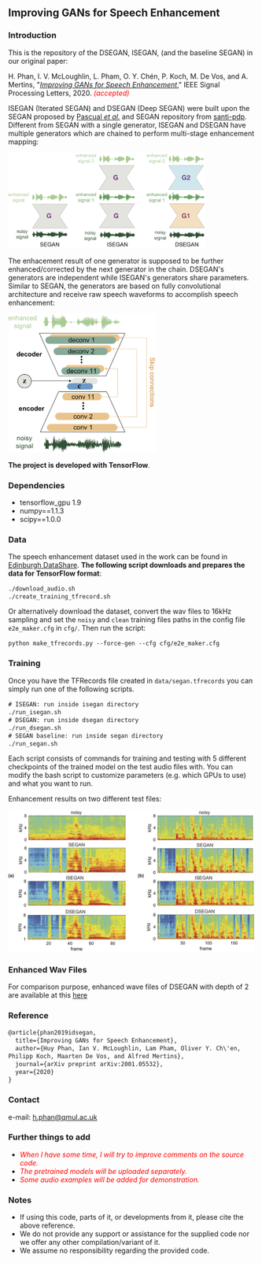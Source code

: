 ## Improving GANs for Speech Enhancement


### Introduction

This is the repository of the DSEGAN, ISEGAN, (and the baseline SEGAN) in our original paper:

H. Phan, I. V. McLoughlin, L. Pham, O. Y. Chén, P. Koch, M. De Vos, and A. Mertins, "[_Improving GANs for Speech Enhancement_](https://arxiv.org/pdf/2001.05532.pdf)," IEEE Signal Processing Letters, 2020. <span style="color:red">*(accepted)*</span>

ISEGAN (Iterated SEGAN) and DSEGAN (Deep SEGAN) were built upon the SEGAN proposed by [Pascual _et al._](https://arxiv.org/abs/1703.09452) and SEGAN repository from [santi-pdp](https://github.com/santi-pdp/segan). Different from SEGAN with a single generator, ISEGAN and DSEGAN have multiple generators which are chained to perform multi-stage enhancement mapping:

[//]: #![IDSEGAN](assets/idsegan.png)
<img src="assets/idsegan.png" alt="idsegan.png" width="400"/>

The enhacement result of one generator is supposed to be further enhanced/corrected by the next generator in the chain. DSEGAN's generators are independent while ISEGAN's generators share parameters. Similar to SEGAN, the generators are based on fully convolutional architecture and receive raw speech waveforms to accomplish speech enhancement:

[//]: #![generator](assets/generator.png)
<img src="assets/generator.png" alt="generator" width="300"/>

**The project is developed with TensorFlow**. 
### Dependencies

* tensorflow_gpu 1.9
* numpy==1.1.3
* scipy==1.0.0

### Data

The speech enhancement dataset used in the work can be found in [Edinburgh DataShare](http://datashare.is.ed.ac.uk/handle/10283/1942). **The following script downloads and prepares the data for TensorFlow format**:

```
./download_audio.sh
./create_training_tfrecord.sh
```

Or alternatively download the dataset, convert the wav files to 16kHz sampling and set the `noisy` and `clean` training files paths in the config file `e2e_maker.cfg` in `cfg/`. Then run the script:

```
python make_tfrecords.py --force-gen --cfg cfg/e2e_maker.cfg
```

### Training

Once you have the TFRecords file created in `data/segan.tfrecords` you can simply run one of the following scripts.

```
# ISEGAN: run inside isegan directory
./run_isegan.sh
# DSEGAN: run inside dsegan directory
./run_dsegan.sh
# SEGAN baseline: run inside segan directory
./run_segan.sh
```
Each script consists of commands for training and testing with 5 different checkpoints of the trained model on the test audio files with. You can modify the bash script to customize parameters (e.g. which GPUs to use) and what you want to run.

Enhancement results on two different test files:

[//]: #![results](assets/results.png)
<img src="assets/results.png" alt="results.png" width="500"/>

### Enhanced Wav Files

For comparison purpose, enhanced wave files of DSEGAN with depth of 2 are available at this [here](https://entuedu-my.sharepoint.com/personal/phan0035_e_ntu_edu_sg/_layouts/15/onedrive.aspx?id=%2Fpersonal%2Fphan0035%5Fe%5Fntu%5Fedu%5Fsg%2FDocuments%2FShared%20with%20Everyone%2Fdsegan%2Ddeep2&originalPath=aHR0cHM6Ly9lbnR1ZWR1LW15LnNoYXJlcG9pbnQuY29tLzpmOi9nL3BlcnNvbmFsL3BoYW4wMDM1X2VfbnR1X2VkdV9zZy9FcjBHcGNhbHh3cElzdnVnYmMzaGtNd0JtcVJrYnh2UTl5eGQzQ1U5WXRUMTd3P3J0aW1lPXVTN0t5SFl1MkVn)

### Reference

```
@article{phan2019idsegan,
  title={Improving GANs for Speech Enhancement},
  author={Huy Phan, Ian V. McLoughlin, Lam Pham, Oliver Y. Ch\'en, Philipp Koch, Maarten De Vos, and Alfred Mertins},
  journal={arXiv preprint arXiv:2001.05532},
  year={2020}
}
```

### Contact

e-mail: h.phan@qmul.ac.uk

### Further things to add

* <span style="color:red">_When I have some time, I will try to improve comments on the source code._</span>
* <span style="color:red">_The pretrained models will be uploaded separately._</span>
* <span style="color:red">_Some audio examples will be added for demonstration._</span>

### Notes

* If using this code, parts of it, or developments from it, please cite the above reference.
* We do not provide any support or assistance for the supplied code nor we offer any other compilation/variant of it.
* We assume no responsibility regarding the provided code.
